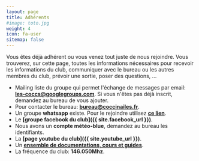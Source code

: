 ```yaml
---
layout: page
title: Adhérents
#image: toto.jpg
weight: 4
icon: fa-user
sitemap: false
---
```


Vous êtes déjà adhérent ou vous venez tout juste de nous rejoindre. Vous trouverez, sur cette page, toutes les informations nécessaires pour recevoir les informations du club, communiquer avec le bureau ou les autres membres du club, prévoir une sortie, poser des questions, ...

- Mailing liste du groupe qui permet l'échange de messages par email: **[les-coccs@googlegroups.com](mailto:les-coccs@googlegroups.com)**. Si vous n'êtes pas déjà inscrit, demandez au bureau de vous ajouter.
- Pour contacter le bureau: **[bureau@coccinailes.fr](mailto:bureau@coccinailes.fr)**.
- Un groupe **whatsapp** existe. Pour le rejoindre utilisez **[ce lien](&#104;&#116;&#116;&#112;&#115;://&#099;&#104;&#097;&#116;&#046;&#119;&#104;&#097;&#116;&#115;&#097;&#112;&#112;&#046;&#099;&#111;&#109;/&#075;&#107;&#105;&#101;&#108;&#054;&#057;&#116;&#087;&#077;&#116;&#049;&#121;&#089;&#111;&#083;&#073;&#072;&#113;&#071;&#100;&#102;)**.
- Le **[groupe facebook du club]({{ site.facebook_url }})**.
- Nous avons un **compte météo-blue**, demandez au bureau les identifiants.
- La **[page youtube du club]({{ site.youtube_url }})**.
- Un **[ensemble de documentations, cours et guides](https://drive.google.com/drive/folders/0B7PxwmgdmAE3R1g0Tjl1ajd1cEk?usp=sharing)**.
- La fréquence du club: **146.050Mhz**.
